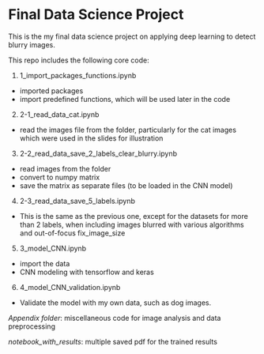 # Final Data Science Project

This is the my final data science project on applying deep learning to detect blurry images.

This repo includes the following core code:

1. 1_import_packages_functions.ipynb
  * imported packages
  * import predefined functions, which will be used later in the code


2. 2-1_read_data_cat.ipynb
  * read the images file from the folder, particularly for the cat images which were used in the slides for illustration


3. 2-2_read_data_save_2_labels_clear_blurry.ipynb
  * read images from the folder
  * convert to numpy matrix
  * save the matrix as separate files (to be loaded in the CNN model)


4. 2-3_read_data_save_5_labels.ipynb
  * This is the same as the previous one, except for the datasets for more than 2 labels, when including images blurred with various algorithms and out-of-focus fix_image_size


5. 3_model_CNN.ipynb
  * import the data
  * CNN modeling with tensorflow and keras


6. 4_model_CNN_validation.ipynb
  * Validate the model with my own data, such as dog images.


*Appendix folder*: miscellaneous code for image analysis and data preprocessing


*notebook_with_results*: multiple saved pdf for the trained results
